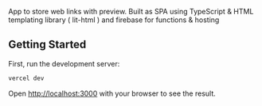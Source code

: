 App to store web links with preview. Built as SPA using TypeScript & HTML templating library ( lit-html ) and firebase for functions & hosting
## Getting Started

First, run the development server:

```bash
vercel dev
```

Open [http://localhost:3000](http://localhost:3000) with your browser to see the result.
